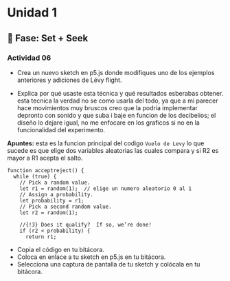 # Unidad 1

## 🔎 Fase: Set + Seek

### Actividad 06
* Crea un nuevo sketch en p5.js donde modifiques uno de los ejemplos anteriores y adiciones de Lévy flight.
  
* Explica por qué usaste esta técnica y qué resultados esberabas obtener.
esta tecnica la verdad no se como usarla del todo, ya que a mi parecer hace movimientos muy bruscos creo que la podria implementar depronto con sonido y que suba i baje en funcion de los decibelios; el diseño lo dejare igual, no me enfocare en los graficos si no en la funcionalidad del experimento.

**Apuntes:**
esta es la funcion principal del codigo `Vuelo de Levy` lo que sucede es que elige dos variables aleatorias las cuales compara y si R2 es mayor a R1 acepta el salto.

```
function acceptreject() {
  while (true) {
    // Pick a random value. 
    let r1 = random(1);  // elige un numero aleatorio 0 al 1
    // Assign a probability.
    let probability = r1;
    // Pick a second random value.
    let r2 = random(1);

    //{!3} Does it qualify?  If so, we’re done!
    if (r2 < probability) {
      return r1;

```
  
* Copia el código en tu bitácora.
* Coloca en enlace a tu sketch en p5.js en tu bitácora.
* Selecciona una captura de pantalla de tu sketch y colócala en tu bitácora.
